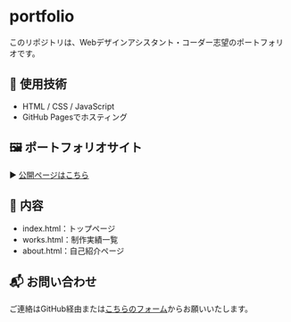 # portfolio

このリポジトリは、Webデザインアシスタント・コーダー志望のポートフォリオです。

## 🔧 使用技術
- HTML / CSS / JavaScript
- GitHub Pagesでホスティング

## 🖼️ ポートフォリオサイト
▶ [公開ページはこちら](https://yourusername.github.io/portfolio/)

## 📁 内容
- index.html：トップページ
- works.html：制作実績一覧
- about.html：自己紹介ページ

## 📬 お問い合わせ
ご連絡はGitHub経由または[こちらのフォーム](#)からお願いいたします。
